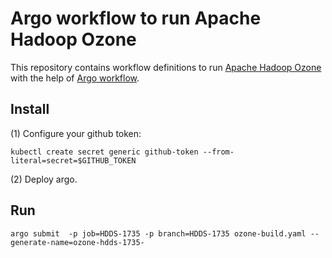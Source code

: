 # Argo workflow to run Apache Hadoop Ozone 

This repository contains workflow definitions to run [Apache Hadoop Ozone](http://hadoop.apache.org/ozone/) with the help of [Argo workflow](https://github.com/argoproj/argo).

## Install

(1) Configure your github token:

```
kubectl create secret generic github-token --from-literal=secret=$GITHUB_TOKEN
```

(2) Deploy argo.


## Run

```
argo submit  -p job=HDDS-1735 -p branch=HDDS-1735 ozone-build.yaml --generate-name=ozone-hdds-1735-
```
